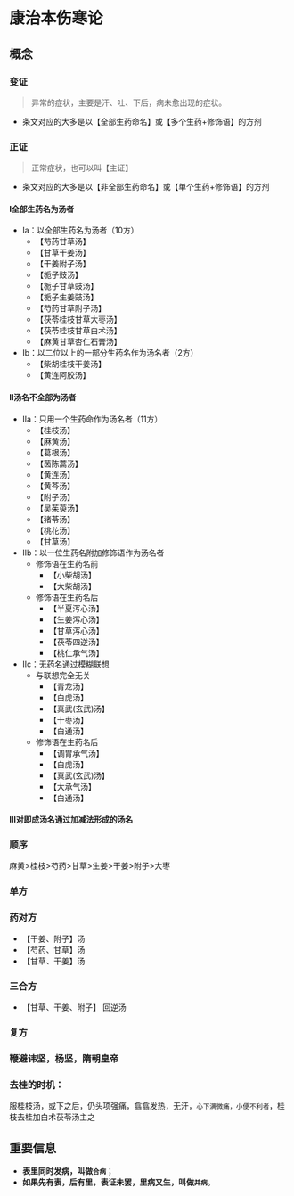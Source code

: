# 康治本伤寒论
## 概念

### 变证
> 异常的症状，主要是汗、吐、下后，病未愈出现的症状。
- 条文对应的大多是以【全部生药命名】或【多个生药+修饰语】的方剂
### 正证
> 正常症状，也可以叫【主证】
- 条文对应的大多是以【非全部生药命名】或【单个生药+修饰语】的方剂

#### Ⅰ全部生药名为汤者
- Ⅰa：以全部生药名为汤者（10方）
  - 【芍药甘草汤】
  - 【甘草干姜汤】
  - 【干姜附子汤】
  - 【栀子豉汤】
  - 【栀子甘草豉汤】
  - 【栀子生姜豉汤】
  - 【芍药甘草附子汤】
  - 【茯苓桂枝甘草大枣汤】
  - 【茯苓桂枝甘草白术汤】
  - 【麻黄甘草杏仁石膏汤】     
- Ⅰb：以二位以上的一部分生药名作为汤名者（2方）
  - 【柴胡桂枝干姜汤】
  - 【黄连阿胶汤】

#### Ⅱ汤名不全部为汤者
- Ⅱa：只用一个生药命作为汤名者（11方）
  - 【桂枝汤】
  - 【麻黄汤】
  - 【葛根汤】
  - 【茵陈蒿汤】
  - 【黄连汤】
  - 【黄芩汤】
  - 【附子汤】
  - 【吴茱萸汤】
  - 【猪苓汤】
  - 【桃花汤】     
  - 【甘草汤】
- Ⅱb：以一位生药名附加修饰语作为汤名者
  - 修饰语在生药名前
    - 【小柴胡汤】     
    - 【大柴胡汤】
  - 修饰语在生药名后
    - 【半夏泻心汤】     
    - 【生姜泻心汤】
    - 【甘草泻心汤】
    - 【茯苓四逆汤】
    - 【桃仁承气汤】
- Ⅱc：无药名通过模糊联想
  - 与联想完全无关
    - 【青龙汤】     
    - 【白虎汤】
    - 【真武(玄武)汤】
    - 【十枣汤】
    - 【白通汤】
  - 修饰语在生药名后
    - 【调胃承气汤】     
    - 【白虎汤】
    - 【真武(玄武)汤】
    - 【大承气汤】
    - 【白通汤】  
#### Ⅲ对即成汤名通过加减法形成的汤名


### 顺序
麻黄>桂枝>芍药>甘草>生姜>干姜>附子>大枣
### 单方
### 药对方
- 【干姜、附子】汤
- 【芍药、甘草】汤
- 【甘草、干姜】汤
### 三合方
- 【甘草、干姜、附子】 回逆汤
### 复方

### 鞭避讳坚，杨坚，隋朝皇帝

### 去桂的时机：
服桂枝汤，或下之后，仍头项强痛，翕翕发热，无汗，`心下满微痛，小便不利者`，桂枝去桂加白术茯苓汤主之

## 重要信息
- **表里同时发病，叫做`合病`**；
- **如果先有表，后有里，表证未罢，里病又生，叫做`并病`**。
